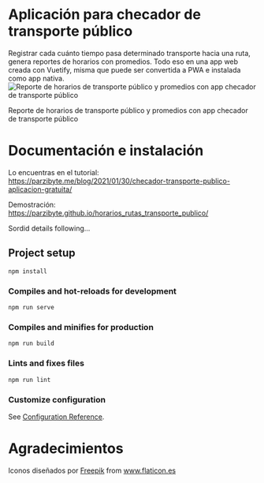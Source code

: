 
# Aplicación para checador de transporte público
Registrar cada cuánto tiempo pasa determinado transporte hacia una ruta, genera reportes de horarios con promedios. Todo eso en una app web creada con Vuetify, misma que puede ser convertida a PWA e instalada como app nativa.
![Reporte de horarios de transporte público y promedios con app checador de transporte público](https://parzibyte.me/blog/wp-content/uploads/2021/01/Reporte-de-horarios-de-transporte-publico-y-promedios-con-app-checador-de-transporte-publico.png)

Reporte de horarios de transporte público y promedios con app checador de transporte público

# Documentación e instalación

Lo encuentras en el tutorial: 
https://parzibyte.me/blog/2021/01/30/checador-transporte-publico-aplicacion-gratuita/

Demostración: https://parzibyte.github.io/horarios_rutas_transporte_publico/

Sordid details following...

## Project setup
```
npm install
```

### Compiles and hot-reloads for development
```
npm run serve
```

### Compiles and minifies for production
```
npm run build
```

### Lints and fixes files
```
npm run lint
```

### Customize configuration
See [Configuration Reference](https://cli.vuejs.org/config/).

# Agradecimientos
<div>Iconos diseñados por <a href="https://www.freepik.com" title="Freepik">Freepik</a> from <a href="https://www.flaticon.es/" title="Flaticon">www.flaticon.es</a></div>